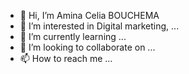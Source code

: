 - 👋 Hi, I’m Amina Celia BOUCHEMA
- 👀 I’m interested in Digital marketing, ...
- 🌱 I’m currently learning ...
- 💞️ I’m looking to collaborate on ...
- 📫 How to reach me ...

<!---
CABouchema/CABouchema is a ✨ special ✨ repository because its `README.md` (this file) appears on your GitHub profile.
You can click the Preview link to take a look at your changes.
--->
